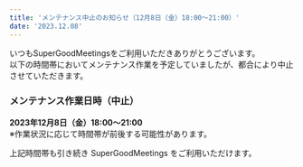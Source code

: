 ```yaml
---
title: 'メンテナンス中止のお知らせ（12月8日（金）18:00～21:00）'
date: '2023.12.08'
---
```


いつもSuperGoodMeetingsをご利用いただきありがとうございます。<br>
以下の時間帯においてメンテナンス作業を予定していましたが、都合により中止させていただきます。

### メンテナンス作業日時（中止）
**2023年12月8日（金）18:00～21:00**<br>
※作業状況に応じて時間帯が前後する可能性があります。

上記時間帯も引き続き  SuperGoodMeetings をご利用いただけます。
